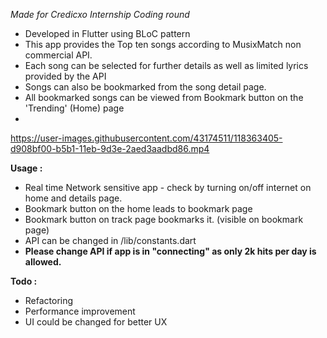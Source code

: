 *Made for Credicxo Internship Coding round*

- Developed in Flutter using BLoC pattern
- This app provides the Top ten songs according to MusixMatch non commercial API.
- Each song can be selected for further details as well as limited lyrics provided by the API
- Songs can also be bookmarked from the song detail page.
- All bookmarked songs can be viewed from Bookmark button on the 'Trending' (Home) page  
- 
https://user-images.githubusercontent.com/43174511/118363405-d908bf00-b5b1-11eb-9d3e-2aed3aadbd86.mp4

**Usage :**

- Real time Network sensitive app - check by turning on/off internet on home and details page. 
- Bookmark button on the home leads to bookmark page
- Bookmark button on track page bookmarks it. (visible on bookmark page)
- API can be changed in /lib/constants.dart 
- **Please change API if app is in "connecting" as only 2k hits per day is allowed.**

**Todo :**

- Refactoring
- Performance improvement 
- UI could be changed for better UX





